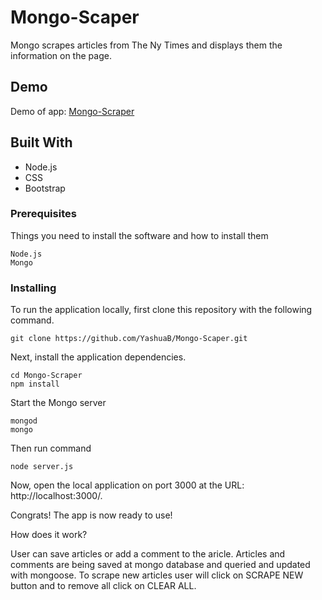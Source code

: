 
# Mongo-Scaper
Mongo scrapes articles from The Ny Times and displays them the information on the page. 

## Demo

Demo of app: [Mongo-Scraper](https://immense-dawn-88488.herokuapp.com/)

## Built With
* Node.js
* CSS
* Bootstrap
### Prerequisites
Things you need to install the software and how to install them

```
Node.js
Mongo
```
### Installing
To run the application locally, first clone this repository with the following command.
```
git clone https://github.com/YashuaB/Mongo-Scaper.git
```
Next, install the application dependencies.

```
cd Mongo-Scraper
npm install
```

Start the Mongo server 
```
mongod
mongo
```
Then run command
```
node server.js
```
Now, open the local application on port 3000 at the URL: http://localhost:3000/.

Congrats! The app is now ready to use!

How does it work?

User can save articles or add a comment to the aricle. Articles and comments are being saved at mongo database and queried and updated with mongoose. To scrape new articles user will click on SCRAPE NEW button and to remove all click on CLEAR ALL.